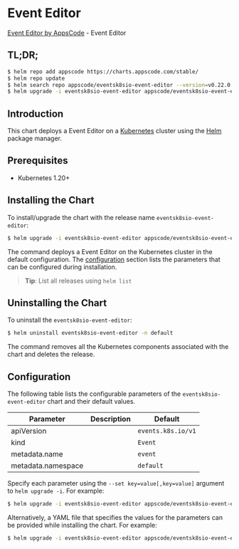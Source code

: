 # Event Editor

[Event Editor by AppsCode](https://appscode.com) - Event Editor

## TL;DR;

```bash
$ helm repo add appscode https://charts.appscode.com/stable/
$ helm repo update
$ helm search repo appscode/eventsk8sio-event-editor --version=v0.22.0
$ helm upgrade -i eventsk8sio-event-editor appscode/eventsk8sio-event-editor -n default --create-namespace --version=v0.22.0
```

## Introduction

This chart deploys a Event Editor on a [Kubernetes](http://kubernetes.io) cluster using the [Helm](https://helm.sh) package manager.

## Prerequisites

- Kubernetes 1.20+

## Installing the Chart

To install/upgrade the chart with the release name `eventsk8sio-event-editor`:

```bash
$ helm upgrade -i eventsk8sio-event-editor appscode/eventsk8sio-event-editor -n default --create-namespace --version=v0.22.0
```

The command deploys a Event Editor on the Kubernetes cluster in the default configuration. The [configuration](#configuration) section lists the parameters that can be configured during installation.

> **Tip**: List all releases using `helm list`

## Uninstalling the Chart

To uninstall the `eventsk8sio-event-editor`:

```bash
$ helm uninstall eventsk8sio-event-editor -n default
```

The command removes all the Kubernetes components associated with the chart and deletes the release.

## Configuration

The following table lists the configurable parameters of the `eventsk8sio-event-editor` chart and their default values.

|     Parameter      | Description |            Default            |
|--------------------|-------------|-------------------------------|
| apiVersion         |             | <code>events.k8s.io/v1</code> |
| kind               |             | <code>Event</code>            |
| metadata.name      |             | <code>event</code>            |
| metadata.namespace |             | <code>default</code>          |


Specify each parameter using the `--set key=value[,key=value]` argument to `helm upgrade -i`. For example:

```bash
$ helm upgrade -i eventsk8sio-event-editor appscode/eventsk8sio-event-editor -n default --create-namespace --version=v0.22.0 --set apiVersion=events.k8s.io/v1
```

Alternatively, a YAML file that specifies the values for the parameters can be provided while
installing the chart. For example:

```bash
$ helm upgrade -i eventsk8sio-event-editor appscode/eventsk8sio-event-editor -n default --create-namespace --version=v0.22.0 --values values.yaml
```
